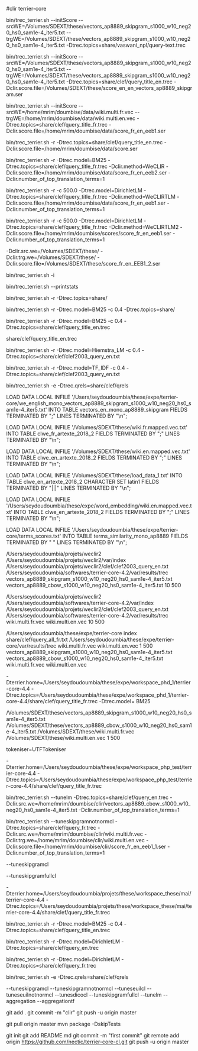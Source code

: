 #clir terrier-core


bin/trec_terrier.sh --initScore --srcWE=/Volumes/SDEXT/these/vectors_ap8889_skipgram_s1000_w10_neg20_hs0_sam1e-4_iter5.txt --trgWE=/Volumes/SDEXT/these/vectors_ap8889_skipgram_s1000_w10_neg20_hs0_sam1e-4_iter5.txt -Dtrec.topics=share/vaswani_npl/query-text.trec

bin/trec_terrier.sh --initScore --srcWE=/Volumes/SDEXT/these/vectors_ap8889_skipgram_s1000_w10_neg20_hs0_sam1e-4_iter5.txt --trgWE=/Volumes/SDEXT/these/vectors_ap8889_skipgram_s1000_w10_neg20_hs0_sam1e-4_iter5.txt -Dtrec.topics=share/clef/query_title_en.trec -Dclir.score.file=/Volumes/SDEXT/these/score_en_en_vectors_ap8889_skipgram.ser



bin/trec_terrier.sh --initScore --srcWE=/home/mrim/doumbise/data/wiki.multi.fr.vec --trgWE=/home/mrim/doumbise/data/wiki.multi.en.vec -Dtrec.topics=share/clef/query_title_fr.trec -Dclir.score.file=/home/mrim/doumbise/data/score_fr_en_eeb1.ser

bin/trec_terrier.sh -r -Dtrec.topics=share/clef/query_title_en.trec -Dclir.score.file=/home/mrim/doumbise/data/score.ser

bin/trec_terrier.sh -r -Dtrec.model=BM25 -Dtrec.topics=share/clef/query_title_fr.trec -Dclir.method=WeCLIR -Dclir.score.file=/home/mrim/doumbise/data/score_fr_en_eeb2.ser -Dclir.number_of_top_translation_terms=1

bin/trec_terrier.sh -r -c 500.0 -Dtrec.model=DirichletLM -Dtrec.topics=share/clef/query_title_fr.trec -Dclir.method=WeCLIRTLM -Dclir.score.file=/home/mrim/doumbise/data/score_fr_en_eeb1.ser -Dclir.number_of_top_translation_terms=1

bin/trec_terrier.sh -r -c 500.0 -Dtrec.model=DirichletLM -Dtrec.topics=share/clef/query_title_fr.trec -Dclir.method=WeCLIRTLM2 -Dclir.score.file=/home/mrim/doumbise/scores/score_fr_en_eeb1.ser -Dclir.number_of_top_translation_terms=1

-Dclir.src.we=/Volumes/SDEXT/these/
-Dclir.trg.we=/Volumes/SDEXT/these/
-Dclir.score.file=/Volumes/SDEXT/these/score_fr_en_EEB1_2.ser


bin/trec_terrier.sh -i

bin/trec_terrier.sh --printstats

bin/trec_terrier.sh -r -Dtrec.topics=share/

bin/trec_terrier.sh -r -Dtrec.model=BM25 -c 0.4 -Dtrec.topics=share/

bin/trec_terrier.sh -r -Dtrec.model=BM25 -c 0.4 -Dtrec.topics=share/clef/query_title_en.trec

share/clef/query_title_en.trec

bin/trec_terrier.sh -r -Dtrec.model=Hiemstra_LM -c 0.4 -Dtrec.topics=share/clef/clef2003_query_en.txt

bin/trec_terrier.sh -r -Dtrec.model=TF_IDF -c 0.4 -Dtrec.topics=share/clef/clef2003_query_en.txt

bin/trec_terrier.sh -e -Dtrec.qrels=share/clef/qrels


LOAD DATA LOCAL INFILE '/Users/seydoudoumbia/these/expe/terrier-core/we_english_mono_vectors_ap8889_skipgram_s1000_w10_neg20_hs0_sam1e-4_iter5.txt' INTO TABLE vectors_en_mono_ap8889_skipgram FIELDS TERMINATED BY ";" LINES TERMINATED BY "\n";

LOAD DATA LOCAL INFILE '/Volumes/SDEXT/these/wiki.fr.mapped.vec.txt' INTO TABLE clwe_fr_artexte_2018_2  FIELDS TERMINATED BY ";" LINES TERMINATED BY "\n";

LOAD DATA LOCAL INFILE '/Volumes/SDEXT/these/wiki.en.mapped.vec.txt' INTO TABLE clwe_en_artexte_2018_2 FIELDS TERMINATED BY ";" LINES TERMINATED BY "\n";

LOAD DATA LOCAL INFILE '/Volumes/SDEXT/these/load_data_1.txt' INTO TABLE clwe_en_artexte_2018_2 CHARACTER SET latin1 FIELDS TERMINATED BY "|||" LINES TERMINATED BY "\n";

LOAD DATA LOCAL INFILE '/Users/seydoudoumbia/these/expe/word_embedding/wiki.en.mapped.vec.txt' INTO TABLE clwe_en_artexte_2018_2 FIELDS TERMINATED BY ";" LINES TERMINATED BY "\n";


LOAD DATA LOCAL INFILE '/Users/seydoudoumbia/these/expe/terrier-core/terms_scores.txt' INTO TABLE  terms_similarity_mono_ap8889 FIELDS TERMINATED BY " " LINES TERMINATED BY "\n";



/Users/seydoudoumbia/projets/weclir2
/Users/seydoudoumbia/projets/weclir2/var/index
/Users/seydoudoumbia/projets/weclir2/clef/clef2003_query_en.txt
/Users/seydoudoumbia/softwares/terrier-core-4.2/var/results/trec
vectors_ap8889_skipgram_s1000_w10_neg20_hs0_sam1e-4_iter5.txt
vectors_ap8889_cbow_s1000_w10_neg20_hs0_sam1e-4_iter5.txt
10
500


/Users/seydoudoumbia/projets/weclir2
/Users/seydoudoumbia/softwares/terrier-core-4.2/var/index
/Users/seydoudoumbia/projets/weclir2/clef/clef2003_query_en.txt
/Users/seydoudoumbia/softwares/terrier-core-4.2/var/results/trec
wiki.multi.fr.vec
wiki.multi.en.vec
10
500


/Users/seydoudoumbia/these/expe/terrier-core
index
share/clef/query_all_fr.txt
/Users/seydoudoumbia/these/expe/terrier-core/var/results/trec
wiki.multi.fr.vec
wiki.multi.en.vec
1
500
vectors_ap8889_skipgram_s1000_w10_neg20_hs0_sam1e-4_iter5.txt
vectors_ap8889_cbow_s1000_w10_neg20_hs0_sam1e-4_iter5.txt
wiki.multi.fr.vec
wiki.multi.en.vec



-Dterrier.home=/Users/seydoudoumbia/these/expe/workspace_phd_1/terrier-core-4.4
-Dtrec.topics=/Users/seydoudoumbia/these/expe/workspace_phd_1/terrier-core-4.4/share/clef/query_title_fr.trec
-Dtrec.model= BM25



/Volumes/SDEXT/these/vectors_ap8889_skipgram_s1000_w10_neg20_hs0_sam1e-4_iter5.txt
/Volumes/SDEXT/these/vectors_ap8889_cbow_s1000_w10_neg20_hs0_sam1e-4_iter5.txt
/Volumes/SDEXT/these/wiki.multi.fr.vec
/Volumes/SDEXT/these/wiki.multi.en.vec
1
500

tokeniser=UTFTokeniser

-Dterrier.home=/Users/seydoudoumbia/these/expe/workspace_php_test/terrier-core-4.4
-Dtrec.topics=/Users/seydoudoumbia/these/expe/workspace_php_test/terrier-core-4.4/share/clef/query_title_fr.trec



bin/trec_terrier.sh --tunelm -Dtrec.topics=share/clef/query_en.trec -Dclir.src.we=/home/mrim/doumbise/clir/vectors_ap8889_cbow_s1000_w10_neg20_hs0_sam1e-4_iter5.txt -Dclir.number_of_top_translation_terms=1


bin/trec_terrier.sh --tuneskipgramnotnormcl -Dtrec.topics=share/clef/query_fr.trec -Dclir.src.we=/home/mrim/doumbise/clir/wiki.multi.fr.vec -Dclir.trg.we=/home/mrim/doumbise/clir/wiki.multi.en.vec -Dclir.score.file=/home/mrim/doumbise/clir/score_fr_en_eeb1_1.ser -Dclir.number_of_top_translation_terms=1



--tuneskipgramcl

--tuneskipgramfullcl

-Dterrier.home=/Users/seydoudoumbia/projets/these/workspace_these/mai/terrier-core-4.4
-Dtrec.topics=/Users/seydoudoumbia/projets/these/workspace_these/mai/terrier-core-4.4/share/clef/query_title_fr.trec


bin/trec_terrier.sh -r -Dtrec.model=BM25 -c 0.4 -Dtrec.topics=share/clef/query_title_en.trec

bin/trec_terrier.sh -r -Dtrec.model=DirichletLM -Dtrec.topics=share/clef/query_en.trec

bin/trec_terrier.sh -r -Dtrec.model=DirichletLM -Dtrec.topics=share/clef/query_fr.trec

bin/trec_terrier.sh -e -Dtrec.qrels=share/clef/qrels

--tuneskipgramcl
--tuneskipgramnotnormcl
--tuneseuilcl
--tuneseuilnotnormcl
--tunesdicocl
--tuneskipgramfullcl
--tunelm
--aggregation
--aggregationtf



git add .
git commit -m "clir"
git push -u origin master

git pull origin master
mvn package -DskipTests

git init
git add README.md
git commit -m "first commit"
git remote add origin https://github.com/nectic/terrier-core-cl.git
git push -u origin master


